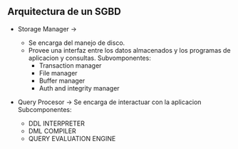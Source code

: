 ## Arquitectura de un SGBD
- Storage Manager ->
	- Se encarga del manejo de disco.
	- Provee una interfaz entre los datos almacenados y los programas de aplicacion y consultas.
		Subvomponentes:
		- Transaction manager
		- File manager
		- Buffer manager
		- Auth and integrity manager


- Query Procesor -> Se encarga de interactuar con la aplicacion
	Subcomponentes:
	- DDL INTERPRETER
	- DML COMPILER
	- QUERY EVALUATION ENGINE



